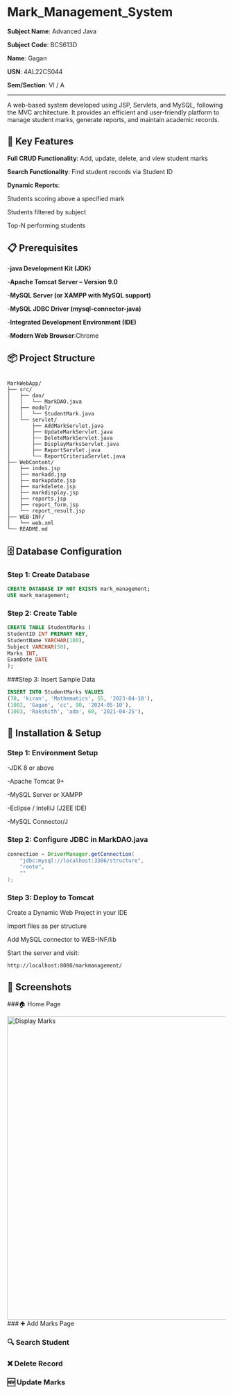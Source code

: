 # Mark_Management_System

**Subject Name**: Advanced Java

**Subject Code**: BCS613D

**Name**: Gagan

**USN**: 4AL22CS044

**Sem/Section**: VI / A

---
A web-based system developed using JSP, Servlets, and MySQL, following the MVC architecture. It provides an efficient and user-friendly platform to manage student marks, generate reports, and maintain academic records.

## 🚀 Key Features

**Full CRUD Functionality**: Add, update, delete, and view student marks

**Search Functionality**: Find student records via Student ID

**Dynamic Reports**:

Students scoring above a specified mark

Students filtered by subject

Top-N performing students

## 📋 Prerequisites
-**java Development Kit (JDK)**

-**Apache Tomcat Server – Version 9.0**

-**MySQL Server (or XAMPP with MySQL support)**

-**MySQL JDBC Driver (mysql-connector-java)**

-**Integrated Development Environment (IDE)**

-**Modern Web Browser**:Chrome

## 📦 Project Structure

```

MarkWebApp/
├── src/
│   ├── dao/
│   │   └── MarkDAO.java
│   ├── model/
│   │   └── StudentMark.java
│   └── servlet/
│       ├── AddMarkServlet.java
│       ├── UpdateMarkServlet.java
│       ├── DeleteMarkServlet.java
│       ├── DisplayMarksServlet.java
│       ├── ReportServlet.java
│       └── ReportCriteriaServlet.java
├── WebContent/
│   ├── index.jsp
│   ├── markadd.jsp
│   ├── markupdate.jsp
│   ├── markdelete.jsp
│   ├── markdisplay.jsp
│   ├── reports.jsp
│   ├── report_form.jsp
│   └── report_result.jsp
├── WEB-INF/
│   └── web.xml
└── README.md

```

## 🗄️ Database Configuration
### Step 1: Create Database

```sql
CREATE DATABASE IF NOT EXISTS mark_management;
USE mark_management;

```
### Step 2: Create Table
```sql
CREATE TABLE StudentMarks (
StudentID INT PRIMARY KEY,
StudentName VARCHAR(100),
Subject VARCHAR(50),
Marks INT,
ExamDate DATE
);
```
###Step 3: Insert Sample Data

```sql
INSERT INTO StudentMarks VALUES
(78, 'kiran', 'Mathematics', 55, '2023-04-18'),
(1002, 'Gagan', 'cc', 90, '2024-05-10'),
(1003, 'Rakshith', 'ada', 60, '2021-04-25'),
```

## 🔧 Installation & Setup

### Step 1: Environment Setup

-JDK 8 or above

-Apache Tomcat 9+

-MySQL Server or XAMPP

-Eclipse / IntelliJ (J2EE IDE)

-MySQL Connector/J

### Step 2: Configure JDBC in MarkDAO.java
```java
connection = DriverManager.getConnection(
    "jdbc:mysql://localhost:3306/structure",
    "roote",
    ""
);
```
### Step 3: Deploy to Tomcat

Create a Dynamic Web Project in your IDE

Import files as per structure

Add MySQL connector to WEB-INF/lib

Start the server and visit:

```
http://localhost:8080/markmanagement/  
```

## 📸 Screenshots

###🏠 Home Page

<img src="screenshots/homepage.png" alt="Display Marks" width="700"/>
### ➕ Add Marks Page


### 🔍 Search Student



### ❌ Delete Record



### 🆕 Update Marks












